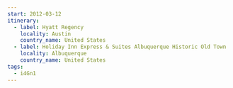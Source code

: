 ```yaml
---
start: 2012-03-12
itinerary:
  - label: Hyatt Regency
    locality: Austin
    country_name: United States
  - label: Holiday Inn Express & Suites Albuquerque Historic Old Town
    locality: Albuquerque
    country_name: United States
tags:
  - i4Gn1
---
```

